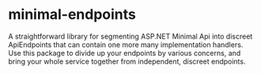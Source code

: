 # minimal-endpoints
A straightforward library for segmenting ASP.NET Minimal Api into discreet ApiEndpoints that can contain one more many implementation handlers. Use this package to divide up your endpoints by various concerns, and bring your whole service together from independent, discreet endpoints.
